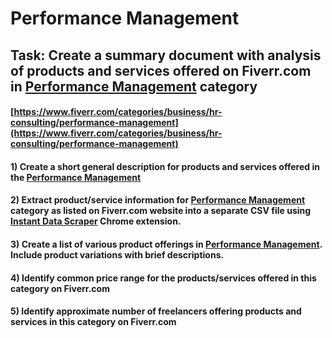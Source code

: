 # Performance Management
## Task: Create a summary document with analysis of products and services offered on Fiverr.com in [Performance Management](https://www.fiverr.com/categories/business/hr-consulting/performance-management) category
#### [https://www.fiverr.com/categories/business/hr-consulting/performance-management](https://www.fiverr.com/categories/business/hr-consulting/performance-management)
#### 1) Create a short general description for products and services offered in the [Performance Management](https://www.fiverr.com/categories/business/hr-consulting/performance-management)
#### 2) Extract product/service information for [Performance Management](https://www.fiverr.com/categories/business/hr-consulting/performance-management) category as listed on Fiverr.com website into a separate CSV file using [Instant Data Scraper](https://chrome.google.com/webstore/detail/instant-data-scraper/ofaokhiedipichpaobibbnahnkdoiiah) Chrome extension.
#### 3) Create a list of various product offerings in [Performance Management](https://www.fiverr.com/categories/business/hr-consulting/performance-management). Include product variations with brief descriptions.
#### 4) Identify common price range for the products/services offered in this category on Fiverr.com
#### 5) Identify approximate number of freelancers offering products and services in this category on Fiverr.com
